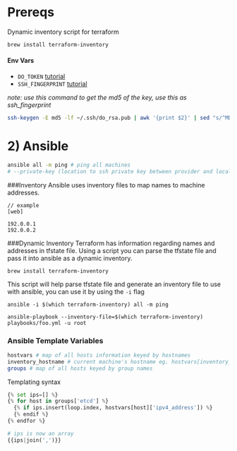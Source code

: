 # Prereqs

Dynamic inventory script for terraform

```sh
brew install terraform-inventory
```

#### Env Vars

- `DO_TOKEN` [tutorial](https://www.digitalocean.com/community/tutorials/how-to-use-the-digitalocean-api-v2)<br>
- `SSH_FINGERPRINT` [tutorial](https://www.digitalocean.com/community/tutorials/how-to-use-ssh-keys-with-digitalocean-droplets)

*note: use this command to get the md5 of the key, use this as ssh_fingerprint*

```sh
ssh-keygen -E md5 -lf ~/.ssh/do_rsa.pub | awk '{print $2}' | sed "s/^MD5://"
```

# 2) Ansible

```sh
ansible all -m ping # ping all machines
# --private-key (location to ssh private key between provider and local machine)
```

###Inventory
Ansible uses inventory files to map names to machine addresses.

```
// example
[web]

192.0.0.1
192.0.0.2
```
###Dynamic Inventory
Terraform has information regarding names and addresses in tfstate file. Using a script you can parse the tfstate file and pass it into ansible as a dynamic inventory.

```
brew install terraform-inventory
```

This script will help parse tfstate file and generate an inventory file to use with ansible, you can use it by using the `-i` flag

```
ansible -i $(which terraform-inventory) all -m ping

ansible-playbook --inventory-file=$(which terraform-inventory) playbooks/foo.yml -u root
```

### Ansible Template Variables

```sh
hostvars # map of all hosts information keyed by hostnames
inventory_hostname # current machine's hostname eg. hostvars[inventory_hostname]
groups # map of all hosts keyed by group names
```

Templating syntax

```python
{% set ips=[] %}
{% for host in groups['etcd'] %}
  {% if ips.insert(loop.index, hostvars[host]['ipv4_address']) %}
  {% endif %}
{% endfor %}

# ips is now an array
{{ips|join(',')}}
```
